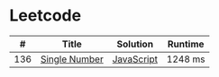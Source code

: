# Leetcode

| # | Title | Solution | Runtime |
|---| ----- | -------- | ------- |
|136|[ Single Number](https://leetcode.com/problems/single-number/)|[JavaScript](./solutions/136.%20Single%20Number.js)|1248 ms|
